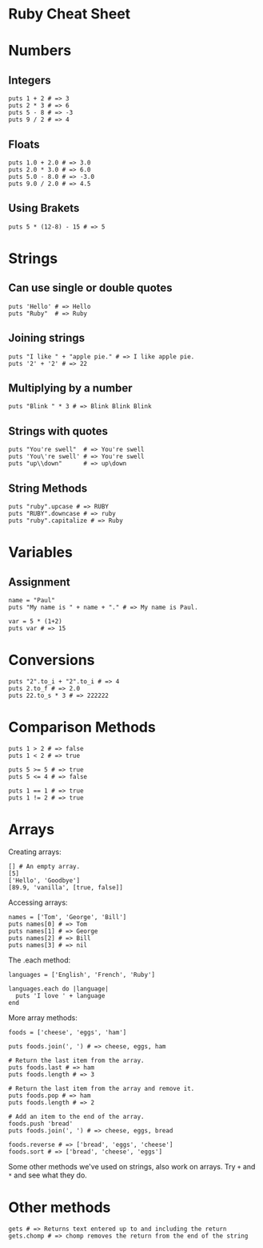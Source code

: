Ruby Cheat Sheet
================

Numbers
=======

Integers
----------

    puts 1 + 2 # => 3
    puts 2 * 3 # => 6
    puts 5 - 8 # => -3
    puts 9 / 2 # => 4

Floats
------

    puts 1.0 + 2.0 # => 3.0
    puts 2.0 * 3.0 # => 6.0
    puts 5.0 - 8.0 # => -3.0
    puts 9.0 / 2.0 # => 4.5

Using Brakets
-------------

    puts 5 * (12-8) - 15 # => 5

Strings
=======

Can use single or double quotes
-------------------------------

    puts 'Hello' # => Hello
    puts "Ruby"  # => Ruby

Joining strings
---------------

    puts "I like " + "apple pie." # => I like apple pie.
    puts '2' + '2' # => 22

Multiplying by a number
-----------------------

    puts "Blink " * 3 # => Blink Blink Blink

Strings with quotes
-------------------

    puts "You're swell"  # => You're swell
    puts 'You\'re swell' # => You're swell
    puts "up\\down"      # => up\down
  
String Methods
--------------

    puts "ruby".upcase # => RUBY
    puts "RUBY".downcase # => ruby
    puts "ruby".capitalize # => Ruby

Variables
=========

Assignment
----------

    name = "Paul"
    puts "My name is " + name + "." # => My name is Paul.

    var = 5 * (1+2)
    puts var # => 15

Conversions
===========

    puts "2".to_i + "2".to_i # => 4
    puts 2.to_f # => 2.0
    puts 22.to_s * 3 # => 222222

Comparison Methods
==================

    puts 1 > 2 # => false
    puts 1 < 2 # => true

    puts 5 >= 5 # => true
    puts 5 <= 4 # => false

    puts 1 == 1 # => true
    puts 1 != 2 # => true

Arrays
======

Creating arrays:

    [] # An empty array.
    [5]
    ['Hello', 'Goodbye']
    [89.9, 'vanilla', [true, false]]

Accessing arrays:

    names = ['Tom', 'George', 'Bill']
    puts names[0] # => Tom
    puts names[1] # => George
    puts names[2] # => Bill
    puts names[3] # => nil

The .each method:

    languages = ['English', 'French', 'Ruby']
    
    languages.each do |language|
      puts 'I love ' + language
    end

More array methods:

    foods = ['cheese', 'eggs', 'ham']
    
    puts foods.join(', ') # => cheese, eggs, ham
    
    # Return the last item from the array.
    puts foods.last # => ham
    puts foods.length # => 3
    
    # Return the last item from the array and remove it.
    puts foods.pop # => ham
    puts foods.length # => 2
    
    # Add an item to the end of the array.
    foods.push 'bread'
    puts foods.join(', ') # => cheese, eggs, bread
    
    foods.reverse # => ['bread', 'eggs', 'cheese']
    foods.sort # => ['bread', 'cheese', 'eggs']

Some other methods we've used on strings, also work on arrays. Try `+` and `*` and see what they do.


Other methods
=============

    gets # => Returns text entered up to and including the return
    gets.chomp # => chomp removes the return from the end of the string